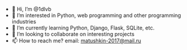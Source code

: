 - 👋 Hi, I’m @1dlvb
- 👀 I’m interested in Python, web programming and other programming industries
- 🌱 I’m currently learning Python, Django, Flask, SQLite, etc.
- 💞️ I’m looking to collaborate on interesting projects
- 📫 How to reach me? email: matushkin-2017@mail.ru

<!---
1dlvb/1dlvb is a ✨ special ✨ repository because its `README.md` (this file) appears on your GitHub profile.
You can click the Preview link to take a look at your changes.
--->

